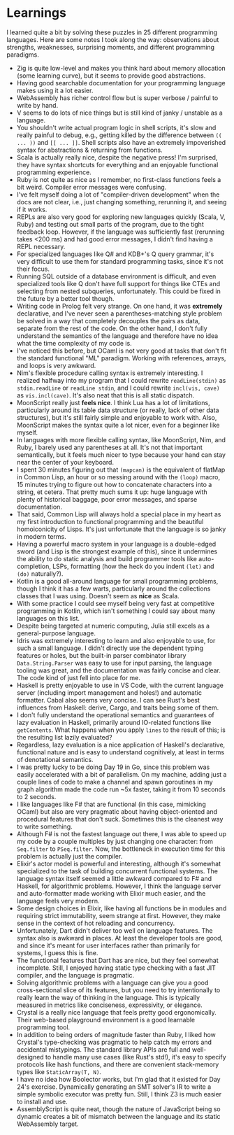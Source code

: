 # Learnings

I learned quite a bit by solving these puzzles in 25 different programming languages. Here are some notes I took along the way: observations about strengths, weaknesses, surprising moments, and different programming paradigms.

- Zig is quite low-level and makes you think hard about memory allocation (some learning curve), but it seems to provide good abstractions.
- Having good searchable documentation for your programming language makes using it a lot easier.
- WebAssembly has richer control flow but is super verbose / painful to write by hand.
- V seems to do lots of nice things but is still kind of janky / unstable as a language.
- You shouldn't write actual program logic in shell scripts, it's slow and really painful to debug, e.g., getting killed by the difference between `(( ... ))` and `[[ ... ]]`. Shell scripts also have an extremely impoverished syntax for abstractions & returning from functions.
- Scala is actually really nice, despite the negative press! I'm surprised, they have syntax shortcuts for everything and an enjoyable functional programming experience.
- Ruby is not quite as nice as I remember, no first-class functions feels a bit weird. Compiler error messages were confusing.
- I've felt myself doing a lot of "compiler-driven development" when the docs are not clear, i.e., just changing something, rerunning it, and seeing if it works.
- REPLs are also very good for exploring new languages quickly (Scala, V, Ruby) and testing out small parts of the program, due to the tight feedback loop. However, if the language was sufficiently fast (rerunning takes <200 ms) and had good error messages, I didn't find having a REPL necessary.
- For specialized languages like Q# and KDB+'s Q query grammar, it's very difficult to use them for standard programming tasks, since it's not their focus.
- Running SQL outside of a database environment is difficult, and even specialized tools like Q don't have full support for things like CTEs and selecting from nested subqueries, unfortunately. This could be fixed in the future by a better tool though.
- Writing code in Prolog felt very strange. On one hand, it was **extremely** declarative, and I've never seen a parentheses-matching style problem be solved in a way that completely decouples the pairs as data, separate from the rest of the code. On the other hand, I don't fully understand the semantics of the language and therefore have no idea what the time complexity of my code is.
- I've noticed this before, but OCaml is not very good at tasks that don't fit the standard functional "ML" paradigm. Working with references, arrays, and loops is very awkward.
- Nim's flexible procedure calling syntax is extremely interesting. I realized halfway into my program that I could rewrite `readLine(stdin)` as `stdin.readLine` or `readLine stdin`, and I could rewrite `incl(vis, cave)` as `vis.incl(cave)`. It's also neat that this is all static dispatch.
- MoonScript really just **feels nice**. I think Lua has a lot of limitations, particularly around its table data structure (or really, lack of other data structures), but it's still fairly simple and enjoyable to work with. Also, MoonScript makes the syntax quite a lot nicer, even for a beginner like myself.
- In languages with more flexible calling syntax, like MoonScript, Nim, and Ruby, I barely used any parentheses at all. It's not that important semantically, but it feels much nicer to type because your hand can stay near the center of your keyboard.
- I spent 30 minutes figuring out that `(mapcan)` is the equivalent of flatMap in Common Lisp, an hour or so messing around with the `(loop)` macro, 15 minutes trying to figure out how to concatenate characters into a string, et cetera. That pretty much sums it up: huge language with plenty of historical baggage, poor error messages, and sparse documentation.
- That said, Common Lisp will always hold a special place in my heart as my first introduction to functional programming and the beautiful homoiconicity of Lisps. It's just unfortunate that the language is so janky in modern terms.
- Having a powerful macro system in your language is a double-edged sword (and Lisp is the strongest example of this), since it undermines the ability to do static analysis and build programmer tools like auto-completion, LSPs, formatting (how the heck do you indent `(let)` and `(do)` naturally?).
- Kotlin is a good all-around language for small programming problems, though I think it has a few warts, particularly around the collections classes that I was using. Doesn't seem as **nice** as Scala.
- With some practice I could see myself being very fast at competitive programming in Kotlin, which isn't something I could say about many languages on this list.
- Despite being targeted at numeric computing, Julia still excels as a general-purpose language.
- Idris was extremely interesting to learn and also enjoyable to use, for such a small language. I didn't directly use the dependent typing features or holes, but the built-in parser combinator library `Data.String.Parser` was easy to use for input parsing, the language tooling was great, and the documentation was fairly concise and clear. The code kind of just fell into place for me.
- Haskell is pretty enjoyable to use in VS Code, with the current language server (including import management and holes!) and automatic formatter. Cabal also seems very concise. I can see Rust's best influences from Haskell: derive, Cargo, and traits being some of them.
- I don't fully understand the operational semantics and guarantees of lazy evaluation in Haskell, primarily around IO-related functions like `getContents`. What happens when you apply `lines` to the result of this; is the resulting list lazily evaluated?
- Regardless, lazy evaluation is a nice application of Haskell's declarative, functional nature and is easy to understand cognitively, at least in terms of denotational semantics.
- I was pretty lucky to be doing Day 19 in Go, since this problem was easily accelerated with a bit of parallelism. On my machine, adding just a couple lines of code to make a channel and spawn goroutines in my graph algorithm made the code run ~5x faster, taking it from 10 seconds to 2 seconds.
- I like languages like F# that are functional (in this case, mimicking OCaml) but also are very pragmatic about having object-oriented and procedural features that don't suck. Sometimes this is the cleanest way to write something.
- Although F# is not the fastest language out there, I was able to speed up my code by a couple multiples by just changing one character: from `Seq.filter` to `PSeq.filter`. Now, the bottleneck in execution time for this problem is actually just the compiler.
- Elixir's actor model is powerful and interesting, although it's somewhat specialized to the task of building concurrent functional systems. The language syntax itself seemed a little awkward compared to F# and Haskell, for algorithmic problems. However, I think the language server and auto-formatter made working with Elixir much easier, and the language feels very modern.
- Some design choices in Elixir, like having all functions be in modules and requiring strict immutability, seem strange at first. However, they make sense in the context of hot reloading and concurrency.
- Unfortunately, Dart didn't deliver too well on language features. The syntax also is awkward in places. At least the developer tools are good, and since it's meant for user interfaces rather than primarily for systems, I guess this is fine.
- The functional features that Dart has are nice, but they feel somewhat incomplete. Still, I enjoyed having static type checking with a fast JIT compiler, and the language is pragmatic.
- Solving algorithmic problems with a language can give you a good cross-sectional slice of its features, but you need to try intentionally to really learn the way of thinking in the language. This is typically measured in metrics like conciseness, expressivity, or elegance.
- Crystal is a really nice language that feels pretty good ergonomically. Their web-based playground environment is a good learnable programming tool.
- In addition to being orders of magnitude faster than Ruby, I liked how Crystal's type-checking was pragmatic to help catch my errors and accidental mistypings. The standard library APIs are full and well-designed to handle many use cases (like Rust's std!), it's easy to specify protocols like hash functions, and there are convenient stack-memory types like `StaticArray(T, N)`.
- I have no idea how Boolector works, but I'm glad that it existed for Day 24's exercise. Dynamically generating an SMT solver's IR to write a simple symbolic executor was pretty fun. Still, I think Z3 is much easier to install and use.
- AssemblyScript is quite neat, though the nature of JavaScript being so dynamic creates a bit of mismatch between the language and its static WebAssembly target.

